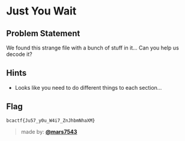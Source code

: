 # Just You Wait

## Problem Statement
We found this strange file with a bunch of stuff in it... Can you help us decode it?

## Hints
* Looks like you need to do different things to each section...

## Flag
`bcactf{Ju57_y0u_W4i7_ZnJhbmNhaXM}`

> made by: [**@mars7543**](https://github.com/mars7543)
